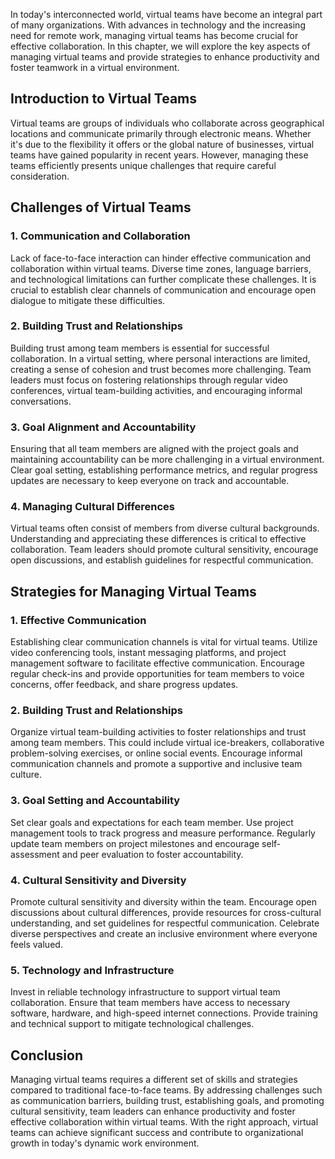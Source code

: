
In today's interconnected world, virtual teams have become an integral part of many organizations. With advances in technology and the increasing need for remote work, managing virtual teams has become crucial for effective collaboration. In this chapter, we will explore the key aspects of managing virtual teams and provide strategies to enhance productivity and foster teamwork in a virtual environment.

**Introduction to Virtual Teams**
---------------------------------

Virtual teams are groups of individuals who collaborate across geographical locations and communicate primarily through electronic means. Whether it's due to the flexibility it offers or the global nature of businesses, virtual teams have gained popularity in recent years. However, managing these teams efficiently presents unique challenges that require careful consideration.

**Challenges of Virtual Teams**
-------------------------------

### 1. Communication and Collaboration

Lack of face-to-face interaction can hinder effective communication and collaboration within virtual teams. Diverse time zones, language barriers, and technological limitations can further complicate these challenges. It is crucial to establish clear channels of communication and encourage open dialogue to mitigate these difficulties.

### 2. Building Trust and Relationships

Building trust among team members is essential for successful collaboration. In a virtual setting, where personal interactions are limited, creating a sense of cohesion and trust becomes more challenging. Team leaders must focus on fostering relationships through regular video conferences, virtual team-building activities, and encouraging informal conversations.

### 3. Goal Alignment and Accountability

Ensuring that all team members are aligned with the project goals and maintaining accountability can be more challenging in a virtual environment. Clear goal setting, establishing performance metrics, and regular progress updates are necessary to keep everyone on track and accountable.

### 4. Managing Cultural Differences

Virtual teams often consist of members from diverse cultural backgrounds. Understanding and appreciating these differences is critical to effective collaboration. Team leaders should promote cultural sensitivity, encourage open discussions, and establish guidelines for respectful communication.

**Strategies for Managing Virtual Teams**
-----------------------------------------

### 1. Effective Communication

Establishing clear communication channels is vital for virtual teams. Utilize video conferencing tools, instant messaging platforms, and project management software to facilitate effective communication. Encourage regular check-ins and provide opportunities for team members to voice concerns, offer feedback, and share progress updates.

### 2. Building Trust and Relationships

Organize virtual team-building activities to foster relationships and trust among team members. This could include virtual ice-breakers, collaborative problem-solving exercises, or online social events. Encourage informal communication channels and promote a supportive and inclusive team culture.

### 3. Goal Setting and Accountability

Set clear goals and expectations for each team member. Use project management tools to track progress and measure performance. Regularly update team members on project milestones and encourage self-assessment and peer evaluation to foster accountability.

### 4. Cultural Sensitivity and Diversity

Promote cultural sensitivity and diversity within the team. Encourage open discussions about cultural differences, provide resources for cross-cultural understanding, and set guidelines for respectful communication. Celebrate diverse perspectives and create an inclusive environment where everyone feels valued.

### 5. Technology and Infrastructure

Invest in reliable technology infrastructure to support virtual team collaboration. Ensure that team members have access to necessary software, hardware, and high-speed internet connections. Provide training and technical support to mitigate technological challenges.

**Conclusion**
--------------

Managing virtual teams requires a different set of skills and strategies compared to traditional face-to-face teams. By addressing challenges such as communication barriers, building trust, establishing goals, and promoting cultural sensitivity, team leaders can enhance productivity and foster effective collaboration within virtual teams. With the right approach, virtual teams can achieve significant success and contribute to organizational growth in today's dynamic work environment.

